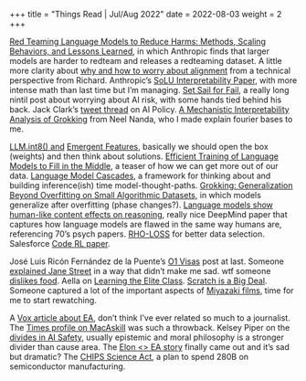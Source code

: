 +++
title = "Things Read | Jul/Aug 2022"
date = 2022-08-03
weight = 2
+++

[Red Teaming Language Models to Reduce Harms: Methods, Scaling Behaviors, and Lessons Learned](https://www.anthropic.com/red_teaming.pdf), in which Anthropic finds that larger models are harder to redteam and releases a redteaming dataset. A little more clarity about [why and how to worry about alignment](https://drive.google.com/file/d/1TsB7WmTG2UzBtOs349lBqY5dEBaxZTzG/view) from a technical perspective from Richard. Anthropic’s [SoLU Interpretability Paper](https://transformer-circuits.pub/2022/solu/index.html), with more intense math than last time but I’m managing. [Set Sail for Fail](https://nintil.com/ai-safety), a really long nintil post about worrying about AI risk, with some hands tied behind his back. Jack Clark’s [tweet thread](https://twitter.com/jackclarkSF/status/1555980412333133824) on AI Policy. [A Mechanistic Interpretability Analysis of Grokking](https://www.alignmentforum.org/posts/N6WM6hs7RQMKDhYjB/a-mechanistic-interpretability-analysis-of-grokking) from Neel Nanda, who I made explain fourier bases to me.

[LLM.int8() and](https://timdettmers.com/2022/08/17/llm-int8-and-emergent-features/) [Emergent Features](https://arxiv.org/pdf/2208.07339.pdf), basically we should open the box (weights) and then think about solutions. [Efficient Training of Language Models to Fill in the Middle](https://arxiv.org/pdf/2207.14255.pdf), a teaser of how we can get more out of our data. [Language Model Cascades](https://arxiv.org/pdf/2207.10342.pdf), a framework for thinking about and building inference(ish) time model-thought-paths. [Grokking: Generalization Beyond Overfitting on Small Algorithmic Datasets](https://arxiv.org/pdf/2201.02177.pdf), in which models generalize after overfitting (phase changes?). [Language models show human-like content effects on reasoning](https://arxiv.org/pdf/2207.07051.pdf%60), really nice DeepMind paper that captures how language models are flawed in the same way humans are, referencing 70’s psych papers. [RHO-LOSS](https://arxiv.org/pdf/2206.07137.pdf) for better data selection. Salesforce [Code RL paper](https://arxiv.org/pdf/2207.01780.pdf).

José Luis Ricón Fernández de la Puente’s [O1 Visas](https://nintil.com/us-immigration/) post at last. Someone [explained Jane Street](https://www.thediff.co/p/jane-street?triedSigningIn=true) in a way that didn’t make me sad. wtf someone [dislikes food](https://jayriverlong.substack.com/p/42-against-food). Aella on [Learning the Elite Class](https://aella.substack.com/p/learning-the-elite-class). [Scratch is a Big Deal](https://www.bryanbraun.com/2022/07/16/scratch-is-a-big-deal/). Someone captured a lot of the important aspects of [Miyazaki films](https://www.robinsloan.com/newsletters/visions/#miyazaki), time for me to start rewatching.

A [Vox article about EA](https://www.vox.com/future-perfect/2022/8/8/23150496/effective-altruism-sam-bankman-fried-dustin-moskovitz-billionaire-philanthropy-crytocurrency), don’t think I’ve ever related so much to a journalist. The [Times profile on MacAskill](https://time.com/6204627/effective-altruism-longtermism-william-macaskill-interview/) was such a throwback. Kelsey Piper on the [divides in AI Safety](https://www.vox.com/future-perfect/2022/8/10/23298108/ai-dangers-ethics-alignment-present-future-risk), usually epistemic and moral philosophy is a stronger divider than cause area. The [Elon <> EA story](https://archive.ph/pY4gF) finally came out and it’s sad but dramatic? The [CHIPS Science Act](https://hai.stanford.edu/sites/default/files/2022-08/HAI%20Explainer%20-%20What%20The%20CHIPS%20and%20Science%20Act%20Means%20for%20AI.pdf), a plan to spend 280B on semiconductor manufacturing.